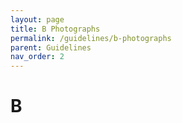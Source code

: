 ```yaml
---
layout: page
title: B Photographs
permalink: /guidelines/b-photographs
parent: Guidelines
nav_order: 2
---
```


# B

